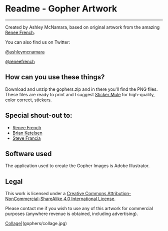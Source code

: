 # Readme - Gopher Artwork
----------------------
 
Created by Ashley McNamara, based on original artwork from the amazing [Renee French](http://reneefrench.blogspot.com/).

You can also find us on Twitter: 

[@ashleymcnamara](https://twitter.com/ashleymcnamara?ref_src=twsrc%5Egoogle%7Ctwcamp%5Eserp%7Ctwgr%5Eauthor)

[@reneefrench](https://twitter.com/reneefrench?ref_src=twsrc%5Egoogle%7Ctwcamp%5Eserp%7Ctwgr%5Eauthor)  


## How can you use these things?

Download and unzip the gophers.zip and in there you'll find the PNG files. 
These files are ready to print and I suggest [Sticker Mule](https://www.stickermule.com/) for high-quality, color correct, stickers. 

## Special shout-out to:

* [Renee French](http://reneefrench.blogspot.com/)
* [Brian Ketelsen](https://www.brianketelsen.com/)
* [Steve Francia](http://spf13.com/)


## Software used
The application used to create the Gopher Images is Adobe Illustrator.


## Legal

This work is licensed under a [Creative Commons Attribution-NonCommercial-ShareAlike 4.0 International License](http://creativecommons.org/licenses/by-nc-sa/4.0/).

Please contact me if you wish to use any of this artwork for commercial purposes (anywhere revenue is obtained, including advertising).

[Collage](gophers/collage.jpg)](gophers/collage.jpg)
